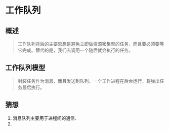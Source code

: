 # 工作队列

## 概述
> 工作队列背后的主要思想是避免立即做资源密集型的任务，而且要必须要等它完成。替代的是，我们去调用一个随后就会执行的任务。


## 工作队列模型
> 封装任务作为消息，而且发送到队列。一个工作进程在后台运行，将弹出任务最后执行。

## 猜想
1. 消息队列主要用于进程间的通信.
2. 
